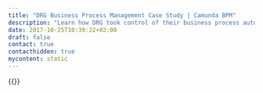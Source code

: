 ```yaml
---
title: "DRG Business Process Management Case Study | Camunda BPM"
description: "Learn how DRG took control of their business process automation and improved efficiency in their organization with Camunda. Camunda is the leader for workflow automation based on Java and BPMN 2.0."
date: 2017-10-25T10:39:22+02:00
draft: false
contact: true
contacthidden: true
mycontent: static
---
```

{{<case-study-single
company="Decision Resources Group"
companydescription="DRG, a subsidiary of Piramal Enterprises Ltd., is the premier source for global healthcare data and market intelligence. A trusted partner for over 20 years, DRG helps companies competing in the global healthcare industry make informed business decisions. Organizations committed to the developing and delivering life-changing therapies to patients rely on DRG's in-house team of expert healthcare analysts, data scientists, and consultants for critical guidance. DRG products and services, built on extensive data assets and delivered by experts, empower organizations to succeed in complex healthcare markets."
customerquote=""
teaser=""
usecase=""
videolink=""
logo="//images.ctfassets.net/vpidbgnakfvf/6oE1YRop3ibRkeqSOi0aym/87490a2b7ab670db20c509e4be79290f/DRG.png"
pdf=""
thumbnail="">}}